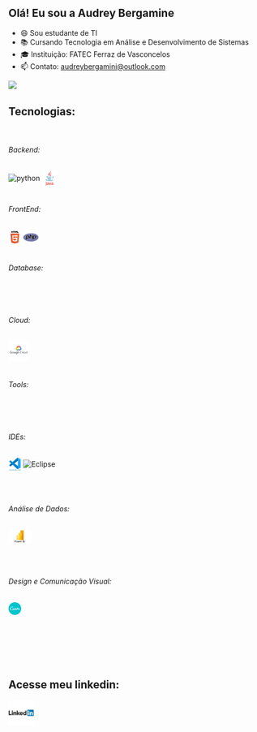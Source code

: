 
## Olá! Eu sou a Audrey Bergamine

- 😄 Sou estudante de TI
- 📚 Cursando Tecnologia em Análise e Desenvolvimento de Sistemas
- 🎓 Instituição: FATEC Ferraz de Vasconcelos
- 📫 Contato: audreybergamini@outlook.com

<div>
  <ahref="https://github.com/AudreyBergamine">
  <img heigh="180em" src="https://github-readme-stats.vercel.app/api?username=AudreyBergamine&show_icons=true&theme=dracula&include_all_commits=true&count_private=true"/>
</div>
  
   
  
  
## Tecnologias: 
<div style="display: inline_block" align="left"><br>
<h6>Backend: </h6>
<img align="center" alt="python" width="5%" src="https://cdn.jsdelivr.net/gh/devicons/devicon/icons/python/python-original.svg"/>    
<img align="center" alt="Java" width="6%" src="https://github.com/devicons/devicon/blob/v2.15.1/icons/java/java-original-wordmark.svg"/>  
</br></br>
  
<h6>FrontEnd: </h6>
<img align="center" alt="HTML5" width="5%" src="https://github.com/devicons/devicon/blob/v2.15.1/icons/html5/html5-original-wordmark.svg"/>
<img align="center" alt="PHP" width="6%" src="https://github.com/devicons/devicon/blob/v2.15.1/icons/php/php-original.svg"/>
</br></br>
  
<h6>Database: </h6> 

</br></br>

<h6>Cloud: </h6>
<img align="center" alt="GoogleCloud" width="8%" src="https://github.com/devicons/devicon/blob/master/icons/googlecloud/googlecloud-original-wordmark.svg"/>
</br></br>
  
<h6>Tools: </h6>

</br></br>
  
<h6>IDEs: </h6>
<img align="center" alt="VSCode" width="5%" src="https://github.com/devicons/devicon/blob/master/icons/vscode/vscode-original-wordmark.svg"/>        
<img align="center" alt="Eclipse" width="8%" src="https://camo.githubusercontent.com/5395fa328395998163ba3ae03e20eb6cd633c2535f4149cc6b2f5fa40113ecaf/68747470733a2f2f696d672e736869656c64732e696f2f62616467652f2d45636c697073652d3243323235353f7374796c653d666c61742d737175617265266c6f676f3d65636c69707365266c6f676f436f6c6f723d7768697465"/>

</br></br>

<h6>Análise de Dados: </h6>
<img align="center" alt="PowerBI" width="9%" src="https://github.com/AudreyBergamine/AudreyBergamine/blob/main/Power-BI-Symbol.png"/>

</br></br>

<h6>Design e Comunicação Visual: </h6>
<img align="center" alt="Canva" width="5%" src="https://github.com/devicons/devicon/blob/master/icons/canva/canva-original.svg"/>

</br></br>

</div>
  
</br></br>
  
   
## Acesse meu linkedin:
<div style="display: inline_block" align="left">
<a href="https://www.linkedin.com/in/audrey-bergamine-a44b9325a/" target="blank"><img align="center" alt="linkedin" width="10%" src="https://github.com/devicons/devicon/blob/master/icons/linkedin/linkedin-original-wordmark.svg"/>

</div>
